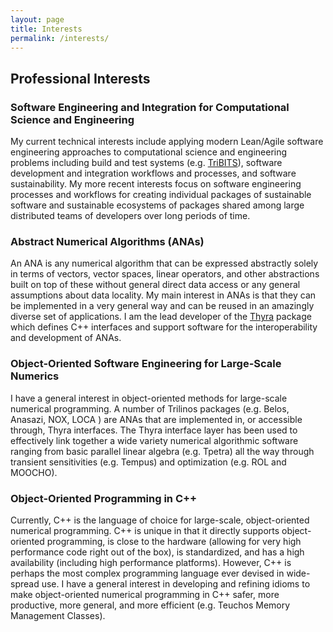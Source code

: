 ```yaml
---
layout: page
title: Interests
permalink: /interests/
---
```


## Professional Interests

### Software Engineering and Integration for Computational Science and Engineering

My current technical interests include applying modern Lean/Agile software
engineering approaches to computational science and engineering problems
including build and test systems (e.g. [TriBITS](https://tribits.org)),
software development and integration workflows and processes, and software
sustainability. My more recent interests focus on software engineering
processes and workflows for creating individual packages of sustainable
software and sustainable ecosystems of packages shared among large distributed
teams of developers over long periods of time.

### Abstract Numerical Algorithms (ANAs)

An ANA is any numerical algorithm that can be expressed abstractly solely in
terms of vectors, vector spaces, linear operators, and other abstractions
built on top of these without general direct data access or any general
assumptions about data locality. My main interest in ANAs is that they can be
implemented in a very general way and can be reused in an amazingly diverse
set of applications. I am the lead developer of the
[Thyra](https://trilinos.org/packages/thyra/) package which defines C++
interfaces and support software for the interoperability and development of
ANAs.

### Object-Oriented Software Engineering for Large-Scale Numerics

I have a general interest in object-oriented methods for large-scale numerical
programming. A number of Trilinos packages (e.g. Belos, Anasazi, NOX, LOCA )
are ANAs that are implemented in, or accessible through, Thyra interfaces. The
Thyra interface layer has been used to effectively link together a wide
variety numerical algorithmic software ranging from basic parallel linear
algebra (e.g. Tpetra) all the way through transient sensitivities
(e.g. Tempus) and optimization (e.g. ROL and MOOCHO).

### Object-Oriented Programming in C++

Currently, C++ is the language of choice for large-scale, object-oriented
numerical programming. C++ is unique in that it directly supports
object-oriented programming, is close to the hardware (allowing for very high
performance code right out of the box), is standardized, and has a high
availability (including high performance platforms). However, C++ is perhaps
the most complex programming language ever devised in wide-spread use. I have
a general interest in developing and refining idioms to make object-oriented
numerical programming in C++ safer, more productive, more general, and more
efficient (e.g. Teuchos Memory Management Classes).
